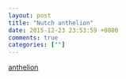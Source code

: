 ```yaml
---
layout: post
title: "Nutch anthelion"
date: 2015-12-23 23:53:59 +0800
comments: true
categories: [""]
---
```


<!-- more -->

[anthelion]


[anthelion]:https://github.com/yahoo/anthelion